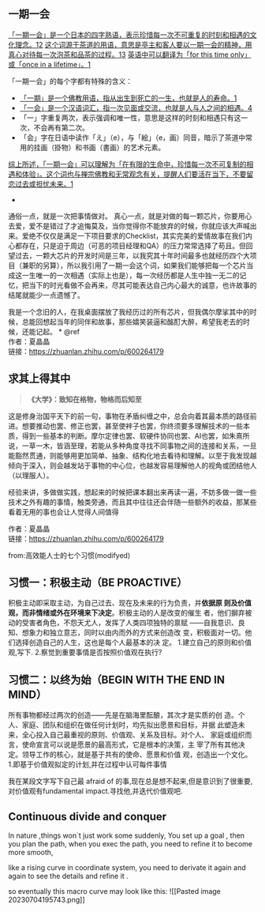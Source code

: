 
## 一期一会
[「一期一会」是一个日本的四字熟语，表示珍惜每一次不可重复的时刻和相遇的文化理念。](https://en.wikipedia.org/wiki/Ichi-go_ichi-e)[1](https://en.wikipedia.org/wiki/Ichi-go_ichi-e)[2](https://www.japandict.com/%E4%B8%80%E6%9C%9F%E4%B8%80%E4%BC%9A) [这个词源于茶道的用语，意思是亭主和客人要以一期一会的精神，用真心对待每一次泡茶和品茶的过程。](https://en.wikipedia.org/wiki/Ichi-go_ichi-e)[1](https://en.wikipedia.org/wiki/Ichi-go_ichi-e)[3](https://english.stackexchange.com/questions/248721/is-there-english-counterpart-to-japanese-proverb-%E4%B8%80%E6%9C%9F%E4%B8%80%E4%BC%9A-meaning-cherish-once) [英语中可以翻译为「for this time only」或「once in a lifetime」。](https://en.wikipedia.org/wiki/Ichi-go_ichi-e)[1](https://en.wikipedia.org/wiki/Ichi-go_ichi-e)

「一期一会」的每个字都有特殊的含义：

- [「一期」是一个佛教用语，指从出生到死亡的一生，也就是人的寿命。](https://en.wikipedia.org/wiki/Ichi-go_ichi-e)[1](https://en.wikipedia.org/wiki/Ichi-go_ichi-e)
- [「一会」是一个汉语词汇，指一次见面或交流，也就是人与人之间的相遇。](https://www.italki.com/en/post/question-35833)[4](https://www.italki.com/en/post/question-35833)
- 「一」字重复两次，表示强调和唯一性，意思是这样的时刻和相遇只有这一次，不会再有第二次。
- 「会」字在日语中读作「え」（e），与「絵」（e，画）同音，暗示了茶道中常用的挂画（掛物）和书画（書画）的艺术元素。

[综上所述，「一期一会」可以理解为「在有限的生命中，珍惜每一次不可复制的相遇和体验」。这个词也与禅宗佛教和无常观念有关，提醒人们要活在当下，不要留恋过去或担忧未来。](https://en.wikipedia.org/wiki/Ichi-go_ichi-e)[1](https://en.wikipedia.org/wiki/Ichi-go_ichi-e)

*
通俗一点，就是一次把事情做对。
真心一点，就是对做的每一颗芯片，你要用心去爱，爱不是错过了才追悔莫及，当你觉得你不能放弃的时候，你就应该大声喊出来。爱绝不仅仅是满足一下项目要求的Checklist，其实完美的爱情故事在我们内心都存在，只是迫于周边（可恶的项目经理和QA）的压力常常选择了苟且。但回望过去，一颗大芯片的开发时间是三年，以我究其十年时间最多也就经历四个大项目（兼职的另算），所以我引用了一期一会这个词，如果我们能够把每一个芯片当成这一生唯一的一次相遇（实际上也是），每一次经历都是人生中独一无二的记忆，把当下的时光看做不会再来，尽其可能表达自己内心最大的诚意，也许故事的结尾就能少一点遗憾了。

我是一个念旧的人，在我桌面摆放了我经历过的所有芯片，但我偶尔摩挲其中的时候，总能回想起当年的同伴和故事，那些嬉笑装逼和酩酊大醉，希望我老去的时候，还能记起。 
*
@ref  
作者：夏晶晶  
链接：https://zhuanlan.zhihu.com/p/600264179  


## 求其上得其中



> **《大学》：致知在格物，物格而后知至**

这是修身治国平天下的前一句，事物在矛盾纠缠之中，总会向着其最本质的路径前进。想要推动也罢、修正也罢，甚至使袢子也罢，你终须要多理解技术的一些本质，得到一些基本的判断。摩尔定律也罢、软硬件协同也罢、AI也罢，如朱熹所说，一草一木，皆涵至理，若能从多种角度寻找不同事物之间的连接和关系，一旦能豁然贯通，则能够用更加简单、抽象、结构化地去看待和理解。以至于我发现越倾向于深入，则会越发站于事物的中心位，也越发容易理解他人的视角或团结他人（以理服人）。

经验来讲，多做做实践，想起来的时候把课本翻出来再读一遍，不妨多做一做一些技术之外有趣的事情，触类旁通，而且其中往往还会伴随一些额外的收益，那某些看着无用的事也会让人觉得人间值得

作者：夏晶晶  
链接：https://zhuanlan.zhihu.com/p/600264179  




from:高效能人士的七个习惯(modifyed)
## 习惯一：积极主动（BE PROACTIVE）
积极主动即采取主动，为自己过去、现在及未来的行为负责，并**依据原
则及价值观，而非情绪或外在环境来下决定**。积极主动的人是改变的催生
者，他们摒弃被动的受害者角色，不怨天尤人，发挥了人类四项独特的禀赋
——自我意识、良知、想象力和独立意志，同时以由内而外的方式来创造改
变，积极面对一切。他们选择创造自己的人生，这也是每个人最基本的决
定。
1.建立自己的原则和价值观,写下.
2.察觉到重要事情是否按照价值观在执行?


## 习惯二：以终为始（BEGIN WITH THE END IN MIND）
所有事物都经过两次的创造——先是在脑海里酝酿，其次才是实质的创
造。个人、家庭、团队和组织在做任何计划时，均先拟出愿景和目标，并据
此塑造未来，全心投入自己最重视的原则、价值观、关系及目标。对个人、
家庭或组织而言，使命宣言可以说是愿景的最高形式，它是根本的决策，主
宰了所有其他决定。领导工作的核心，就是基于共有的使命、愿景和价值
观，创造出一个文化。
1.即基于价值观拟定的计划,并在过程中认可每件事情



我在某段文字写下自己最 afraid of 的事,现在总是想不起来,但是意识到了很重要,
对价值观有fundamental impact.寻找他,并迭代价值观吧.

## Continuous divide and conquer

In nature ,things won\`t just work some suddenly,
You set up a goal , then you plan the path,
when you exec the path, you need to refine it to become more smooth,

like a rising curve in coordinate system, you need to derivate it again and again
to see the details and refine it .

so eventually this macro curve may look like this:
![[Pasted image 20230704195743.png]]
